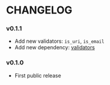 # CHANGELOG

### v0.1.1
* Add new validators: `is_uri`, `is_email`
* Add new dependency: [validators](https://github.com/kvesteri/validators)

### v0.1.0
* First public release
